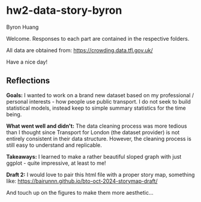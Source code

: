 # hw2-data-story-byron
Byron Huang

Welcome. Responses to each part are contained in the respective folders.

All data are obtained from:
https://crowding.data.tfl.gov.uk/

Have a nice day!

## Reflections
**Goals:**
I wanted to work on a brand new dataset based on my professional / personal interests - how people use public transport. I do not seek to build statistical models, instead keep to simple summary statistics for the time being.

**What went well and didn't:**
The data cleaning process was more tedious than I thought since Transport for London (the dataset provider) is not entirely consistent in their data structure. However, the cleaning process is still easy to understand and replicable.

**Takeaways:**
I learned to make a rather beautiful sloped graph with just ggplot - quite impressive, at least to me!

**Draft 2:**
I would love to pair this html file with a proper story map, something like: https://bairunnn.github.io/bto-oct-2024-storymap-draft/

And touch up on the figures to make them more aesthetic...